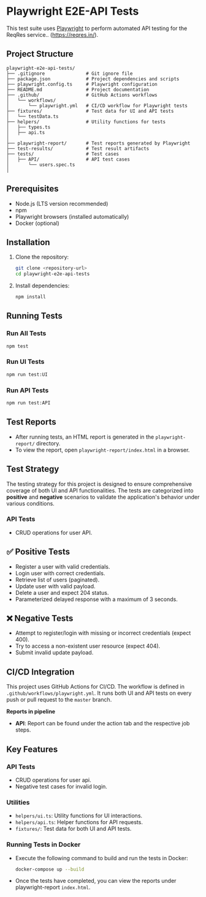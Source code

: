# Playwright E2E-API Tests

This test suite uses [Playwright](https://playwright.dev/) to perform automated API testing for the ReqRes service..
(https://reqres.in/).

## Project Structure

```
playwright-e2e-api-tests/
├── .gitignore               # Git ignore file
├── package.json             # Project dependencies and scripts
├── playwright.config.ts     # Playwright configuration
├── README.md                # Project documentation
├── .github/                 # GitHub Actions workflows
│   └── workflows/
│       └── playwright.yml   # CI/CD workflow for Playwright tests
├── fixtures/                # Test data for UI and API tests
│   └── testData.ts
├── helpers/                 # Utility functions for tests
│   ├── types.ts
│   ├── api.ts
│   
├── playwright-report/       # Test reports generated by Playwright
├── test-results/            # Test result artifacts
├── tests/                   # Test cases
│   ├── API/                 # API test cases
│       └── users.spec.ts
│   
```

## Prerequisites

- Node.js (LTS version recommended)
- npm
- Playwright browsers (installed automatically)
- Docker (optional)

## Installation

1. Clone the repository:
   ```bash
   git clone <repository-url>
   cd playwright-e2e-api-tests
   ```

2. Install dependencies:
   ```bash
   npm install
   ```

## Running Tests

### Run All Tests
```bash
npm test
```

### Run UI Tests
```bash
npm run test:UI
```

### Run API Tests
```bash
npm run test:API
```

## Test Reports

- After running tests, an HTML report is generated in the `playwright-report/` directory.
- To view the report, open `playwright-report/index.html` in a browser.

## Test Strategy

The testing strategy for this project is designed to ensure comprehensive coverage of both UI and API functionalities. The tests are categorized into **positive** and **negative** scenarios to validate the application's behavior under various conditions.

### API Tests

- CRUD operations for user API.

## ✅ Positive Tests

- Register a user with valid credentials.
- Login user with correct credentials.
- Retrieve list of users (paginated).
- Update user with valid payload.
- Delete a user and expect 204 status.
- Parameterized delayed response with a maximum of 3 seconds.

## ❌ Negative Tests

- Attempt to register/login with missing or incorrect credentials (expect 400).
- Try to access a non-existent user resource (expect 404).
- Submit invalid update payload.

## CI/CD Integration

This project uses GitHub Actions for CI/CD. The workflow is defined in `.github/workflows/playwright.yml`. It runs both UI and API tests on every push or pull request to the `master` branch.

**Reports in pipeline**  
   - **API**: Report can be found under the action tab and the respective job steps. 

## Key Features

### API Tests
- CRUD operations for user api.
- Negative test cases for invalid login.

### Utilities
- `helpers/ui.ts`: Utility functions for UI interactions.
- `helpers/api.ts`: Helper functions for API requests.
- `fixtures/`: Test data for both UI and API tests.

### Running Tests in Docker
- Execute the following command to build and run the tests in Docker:
  ```bash
  docker-compose up --build
- Once the tests have completed, you can view the reports under playwright-report `index.html`.
